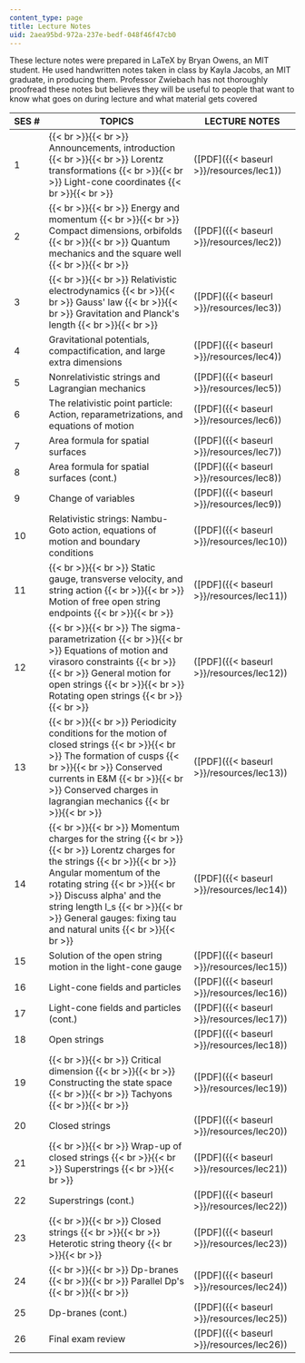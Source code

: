 ```yaml
---
content_type: page
title: Lecture Notes
uid: 2aea95bd-972a-237e-bedf-048f46f47cb0
---
```


These lecture notes were prepared in LaTeX by Bryan Owens, an MIT student. He used handwritten notes taken in class by Kayla Jacobs, an MIT graduate, in producing them. Professor Zwiebach has not thoroughly proofread these notes but believes they will be useful to people that want to know what goes on during lecture and what material gets covered

| SES # | TOPICS | LECTURE NOTES |
| --- | --- | --- |
| 1 |  {{< br >}}{{< br >}} Announcements, introduction {{< br >}}{{< br >}} Lorentz transformations {{< br >}}{{< br >}} Light-cone coordinates {{< br >}}{{< br >}}  | ([PDF]({{< baseurl >}}/resources/lec1)) |
| 2 |  {{< br >}}{{< br >}} Energy and momentum {{< br >}}{{< br >}} Compact dimensions, orbifolds {{< br >}}{{< br >}} Quantum mechanics and the square well {{< br >}}{{< br >}}  | ([PDF]({{< baseurl >}}/resources/lec2)) |
| 3 |  {{< br >}}{{< br >}} Relativistic electrodynamics {{< br >}}{{< br >}} Gauss' law {{< br >}}{{< br >}} Gravitation and Planck's length {{< br >}}{{< br >}}  | ([PDF]({{< baseurl >}}/resources/lec3)) |
| 4 | Gravitational potentials, compactification, and large extra dimensions | ([PDF]({{< baseurl >}}/resources/lec4)) |
| 5 | Nonrelativistic strings and Lagrangian mechanics | ([PDF]({{< baseurl >}}/resources/lec5)) |
| 6 | The relativistic point particle: Action, reparametrizations, and equations of motion | ([PDF]({{< baseurl >}}/resources/lec6)) |
| 7 | Area formula for spatial surfaces | ([PDF]({{< baseurl >}}/resources/lec7)) |
| 8 | Area formula for spatial surfaces (cont.) | ([PDF]({{< baseurl >}}/resources/lec8)) |
| 9 | Change of variables | ([PDF]({{< baseurl >}}/resources/lec9)) |
| 10 | Relativistic strings: Nambu-Goto action, equations of motion and boundary conditions | ([PDF]({{< baseurl >}}/resources/lec10)) |
| 11 |  {{< br >}}{{< br >}} Static gauge, transverse velocity, and string action {{< br >}}{{< br >}} Motion of free open string endpoints {{< br >}}{{< br >}}  | ([PDF]({{< baseurl >}}/resources/lec11)) |
| 12 |  {{< br >}}{{< br >}} The sigma-parametrization {{< br >}}{{< br >}} Equations of motion and virasoro constraints {{< br >}}{{< br >}} General motion for open strings {{< br >}}{{< br >}} Rotating open strings {{< br >}}{{< br >}}  | ([PDF]({{< baseurl >}}/resources/lec12)) |
| 13 |  {{< br >}}{{< br >}} Periodicity conditions for the motion of closed strings {{< br >}}{{< br >}} The formation of cusps {{< br >}}{{< br >}} Conserved currents in E&M {{< br >}}{{< br >}} Conserved charges in lagrangian mechanics {{< br >}}{{< br >}}  | ([PDF]({{< baseurl >}}/resources/lec13)) |
| 14 |  {{< br >}}{{< br >}} Momentum charges for the string {{< br >}}{{< br >}} Lorentz charges for the strings {{< br >}}{{< br >}} Angular momentum of the rotating string {{< br >}}{{< br >}} Discuss alpha' and the string length l\_s {{< br >}}{{< br >}} General gauges: fixing tau and natural units {{< br >}}{{< br >}}  | ([PDF]({{< baseurl >}}/resources/lec14)) |
| 15 | Solution of the open string motion in the light-cone gauge | ([PDF]({{< baseurl >}}/resources/lec15)) |
| 16 | Light-cone fields and particles | ([PDF]({{< baseurl >}}/resources/lec16)) |
| 17 | Light-cone fields and particles (cont.) | ([PDF]({{< baseurl >}}/resources/lec17)) |
| 18 | Open strings | ([PDF]({{< baseurl >}}/resources/lec18)) |
| 19 |  {{< br >}}{{< br >}} Critical dimension {{< br >}}{{< br >}} Constructing the state space {{< br >}}{{< br >}} Tachyons {{< br >}}{{< br >}}  | ([PDF]({{< baseurl >}}/resources/lec19)) |
| 20 | Closed strings | ([PDF]({{< baseurl >}}/resources/lec20)) |
| 21 |  {{< br >}}{{< br >}} Wrap-up of closed strings {{< br >}}{{< br >}} Superstrings {{< br >}}{{< br >}}  | ([PDF]({{< baseurl >}}/resources/lec21)) |
| 22 | Superstrings (cont.) | ([PDF]({{< baseurl >}}/resources/lec22)) |
| 23 |  {{< br >}}{{< br >}} Closed strings {{< br >}}{{< br >}} Heterotic string theory {{< br >}}{{< br >}}  | ([PDF]({{< baseurl >}}/resources/lec23)) |
| 24 |  {{< br >}}{{< br >}} Dp-branes {{< br >}}{{< br >}} Parallel Dp's {{< br >}}{{< br >}}  | ([PDF]({{< baseurl >}}/resources/lec24)) |
| 25 | Dp-branes (cont.) | ([PDF]({{< baseurl >}}/resources/lec25)) |
| 26 | Final exam review | ([PDF]({{< baseurl >}}/resources/lec26))